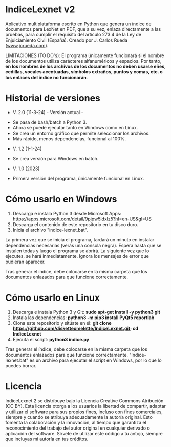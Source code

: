 # IndiceLexnet v2

Aplicativo multiplataforma escrito en Python que genera un índice de documentos para LexNet en PDF, que a su vez, enlaza directamente a las pruebas, para cumplir el requisito del artículo 273.4 de la Ley de Enjuiciamiento Civil (España). Creado por J. Carlos Rueda (www.jcrueda.com).

LIMITACIONES (TO DO's): El programa únicamente funcionará si el nombre de los documentos utiliza carácteres alfanuméricos y espacios. Por tanto, **en los nombres de los archivos de los documentos no deben usarse eñes, cedillas, vocales acentuadas, símbolos extraños, puntos y comas, etc. o los enlaces del índice no funcionarán**.

# Historial de versiones

- V. 2.0 (11-3-24) - Versión actual -
* Se pasa de bash/batch a Python 3.
* Ahora se puede ejecutar tanto en Windows como en Linux.
* Se crea un entorno gráfico que permite seleccionar los archivos.
* Más rápido, menos dependencias, funcional al 100%.

- V. 1.2 (1-1-24)
* Se crea versión para Windows en batch.

- V. 1.0 (2023)
* Primera versión del programa, únicamente funcional en Linux.

# Cómo usarlo en Windows
1. Descarga e instala Python 3 desde Microsoft Apps: https://apps.microsoft.com/detail/9pjpw5ldxlz5?hl=en-US&gl=US
2. Descarga el contenido de este repositorio en tu disco duro.
3. Inicia el archivo "indice-lexnet.bat".

La primera vez que se inicia el programa, tardará un minuto en instalar dependencias necesarias (verás una consola negra). Espera hasta que se instalen todas y luego el programa se abrirá.
La siguiente vez que lo ejecutes, se hará inmediatamente. Ignora los mensajes de error que pudieran aparecer.  

Tras generar el índice, debe colocarse en la misma carpeta que los documentos enlazados para que funcione correctamente.

# Cómo usarlo en Linux
1. Descarga e instala Python 3 y Git: **sudo apt-get install -y python3 git**
2. Instala las dependencias: **python3 -m pip3 install PyQt5 reportlab**
3. Clona este repositorio y sitúate en él: **git clone https://github.com/disketteomelette/IndiceLexnet.git; cd IndiceLexnet**
4. Ejecuta el script: **python3 indice.py**

Tras generar el índice, debe colocarse en la misma carpeta que los documentos enlazados para que funcione correctamente. "Indice-lexnet.bat" es un archivo para ejecutar el script en Windows, por lo que lo puedes borrar.

# Licencia
IndiceLexnet 2 se distribuye bajo la Licencia Creative Commons Atribución (CC BY). Esta licencia otorga a los usuarios la libertad de compartir, adaptar y utilizar el software para sus propios fines, incluso con fines comerciales, siempre y cuando se atribuya adecuadamente la autoría original. Esto fomenta la colaboración y la innovación, al tiempo que garantiza el reconocimiento del trabajo del autor original en cualquier derivado o aplicación del software. Sírvete de utilizar este código a tu antojo, siempre que incluyas mi autoría en tus créditos.
